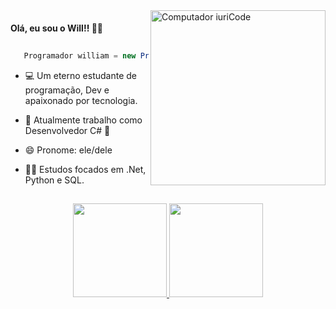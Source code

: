 <img src="https://i.imgur.com/p1Dc4QQ.png" min-width="280px" max-width="280px" width="280px" align="right" alt="Computador iuriCode">

<p>

#### Olá, eu sou o Will!! 🙋‍♂️
##
```C#
   Programador william = new Programador();
```

</p>

<p> 

- 💻 Um eterno estudante de programação, Dev e apaixonado por tecnologia.

- 💼 Atualmente trabalho como Desenvolvedor C# 💚

- 😄 Pronome: ele/dele 

- 👨‍💻 Estudos focados em .Net, Python e SQL.
 ##
</p>

<div align="center">
  <a href="https://github.com/WilliamVSan">
   <img height="150vh" src="https://github-readme-stats.vercel.app/api?username=WilliamVSan&show_icons=true&theme=gotham&include_all_commits=true&count_private=true"/>
   <img height="150vh" src="https://github-readme-stats.vercel.app/api/top-langs/?username=WilliamVsan&layout=compact&theme=gotham"/>
</div>
<dl><dd><dl><dd><dl><dd><dl><dd><dl><dd><dl><dd><dl><dd><dl><dd><dl><dd><dl><dd><dl><dd><dl><dd><dl><dd><dl><dd><dl>
<div align="center"> 
  </a> 
  <a href="mailto:williamvcontato@gmail.com"><img src="https://img.shields.io/badge/-Gmail-%23333?style=for-the-badge&logo=gmail&logoColor=white" target="_blank"></a>
  <a href="https://www.linkedin.com/in/william-dos-santos-veloso-b5574a206/" target="_blank"><img src="https://img.shields.io/badge/-LinkedIn-%230077B5?style=for-the-badge&logo=linkedin&logoColor=white" target="_blank"></a>
</div>
</dd></dl></dd></dl></dd></dl></dd></dl></dd></dl></dd></dl></dd></dl></dd></dl></dd></dl></dd></dl></dd></dl></dd></dl></dd></dl></dd></dl></dd>

